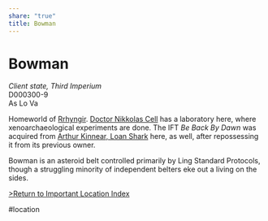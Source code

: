 ```yaml
---
share: "true"
title: Bowman
---
```

# Bowman  
*Client state, Third Imperium*  
D000300-9  
As Lo Va  
  
Homeworld of [Rrhyngir](../Crew/Rrhyngir.md). [Doctor Nikkolas Cell](../Contacts/NikkolasCell.md) has a laboratory here, where xenoarchaeological experiments are done. The IFT *Be Back By Dawn* was acquired from [Arthur Kinnear, Loan Shark](../Contacts/ArthurKinnear.md) here, as well, after repossessing it from its previous owner.  
  
Bowman is an asteroid belt controlled primarily by Ling Standard Protocols, though a struggling minority of independent belters eke out a living on the sides.  
  
[>Return to Important Location Index](../JumpLog.md#important-locations)  
  
#location